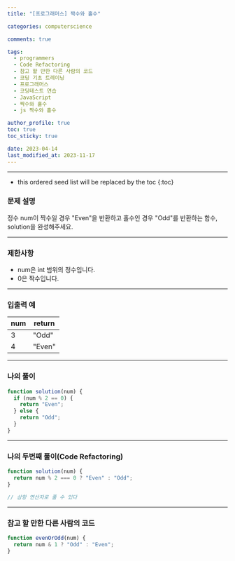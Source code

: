 ```yaml
---
title: "[프로그래머스] 짝수와 홀수"

categories: computerscience

comments: true

tags:
  - programmers
  - Code Refactoring
  - 참고 할 만한 다른 사람의 코드
  - 코딩 기초 트레이닝
  - 프로그래머스
  - 코딩테스트 연습
  - JavaScript
  - 짝수와 홀수
  - js 짝수와 홀수

author_profile: true
toc: true
toc_sticky: true

date: 2023-04-14
last_modified_at: 2023-11-17
---
```


---

<!-- prettier-ignore -->
* this ordered seed list will be replaced by the toc 
{:toc}

### 문제 설명

정수 num이 짝수일 경우 "Even"을 반환하고 홀수인 경우 "Odd"를 반환하는 함수, solution을 완성해주세요.

---

### 제한사항

- num은 int 범위의 정수입니다.
- 0은 짝수입니다.

---

### 입출력 예

| num | return |
| --- | ------ |
| 3   | "Odd"  |
| 4   | "Even" |

---

### 나의 풀이

```jsx
function solution(num) {
  if (num % 2 == 0) {
    return "Even";
  } else {
    return "Odd";
  }
}
```

---

### 나의 두번째 풀이(Code Refactoring)

```jsx
function solution(num) {
  return num % 2 === 0 ? "Even" : "Odd";
}

// 삼항 연산자로 풀 수 있다
```

---

### 참고 할 만한 다른 사람의 코드

```jsx
function evenOrOdd(num) {
  return num & 1 ? "Odd" : "Even";
}
```
